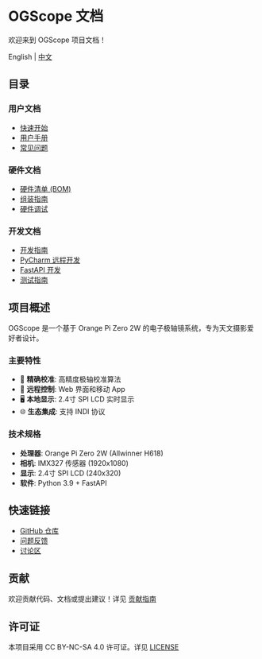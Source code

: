 # OGScope 文档

欢迎来到 OGScope 项目文档！

English | [中文](README.md)

## 目录

### 用户文档
- [快速开始](./user_guide/quick-start.md)
- [用户手册](./user_guide/user-manual.md)
- [常见问题](./user_guide/faq.md)

### 硬件文档
- [硬件清单 (BOM)](./hardware/bom.md)
- [组装指南](./hardware/assembly-guide.md)
- [硬件调试](./hardware/hardware-debug.md)

### 开发文档
- [开发指南](./development/README.md)
- [PyCharm 远程开发](./development/pycharm-remote.md)
- [FastAPI 开发](./development/fastapi-guide.md)
- [测试指南](./development/testing-guide.md)

## 项目概述

OGScope 是一个基于 Orange Pi Zero 2W 的电子极轴镜系统，专为天文摄影爱好者设计。

### 主要特性

- 🔭 **精确校准**: 高精度极轴校准算法
- 📱 **远程控制**: Web 界面和移动 App
- 🖥️ **本地显示**: 2.4寸 SPI LCD 实时显示
- 🌐 **生态集成**: 支持 INDI 协议

### 技术规格

- **处理器**: Orange Pi Zero 2W (Allwinner H618)
- **相机**: IMX327 传感器 (1920x1080)
- **显示**: 2.4寸 SPI LCD (240x320)
- **软件**: Python 3.9 + FastAPI

## 快速链接

- [GitHub 仓库](https://github.com/OG-star-tech/OGScope)
- [问题反馈](https://github.com/OG-star-tech/OGScope/issues)
- [讨论区](https://github.com/OG-star-tech/OGScope/discussions)

## 贡献

欢迎贡献代码、文档或提出建议！详见 [贡献指南](../CONTRIBUTING.md)

## 许可证

本项目采用 CC BY-NC-SA 4.0 许可证。详见 [LICENSE](../LICENSE)

